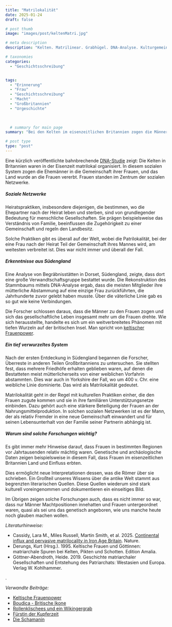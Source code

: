 ```yaml
---
title: "Matrilokalität"
date: 2025-01-24
draft: false

# post thumb
image: "images/post/keltenMatri.jpg"

# meta description
description: "Kelten. Matrilinear. Grabhügel. DNA-Analyse. Kulturgemeinschaft. Matrilokalität. Frauen soziale Netzwerke. Begräbnisstätten in Dorset, Südengland. Heiratspraktiken Kelten. Yorkshire. Frauenpower. Macht Frauen. Familie. Zugehörigkeit Gemeinschaft. Regelung Landbesitz."

# taxonomies
categories:
  - "Geschichtsschreibung"


tags:
  - "Erinnerung"
  - "Frau"
  - "Geschichtsschreibung"
  - "Macht"
  - "Großbritannien"
  - "Urgeschichte"

  
  
  # summary for main page
summary: "Bei den Kelten im eisenzeitlichen Britannien zogen die Männer in die Gemeinschaften ihrer Frauen und nicht umgekehrt - ein Fall von Matrilokalität."

# post type
type: "post"
---
```


Eine kürzlich veröffentlichte bahnbrechende [DNA-Studie](https://www.nature.com/articles/s41586-024-08409-6) zeigt: Die Kelten in Britannien waren in der Eisenzeit matrilokal organisiert. In diesem sozialen System zogen die Ehemänner in die Gemeinschaft ihrer Frauen, und das Land wurde an die Frauen vererbt. Frauen standen im Zentrum der sozialen Netzwerke.

##### Soziale Netzwerke

Heiratspraktiken, insbesondere diejenigen, die bestimmen, wo die Ehepartner nach der Heirat leben und sterben, sind von grundlegender Bedeutung für menschliche Gesellschaften. Sie prägen beispielsweise das Verständnis von Familie, beeinflussen die Zugehörigkeit zu einer Gemeinschaft und regeln den Landbesitz.

Solche Praktiken gibt es überall auf der Welt, wobei die Patrilokalität, bei der eine Frau nach der Heirat Teil der Gemeinschaft ihres Mannes wird, am weitesten verbreitet ist. Dies war nicht immer und überall der Fall.

##### Erkenntnisse aus Südengland

Eine Analyse von Begräbnisstätten in Dorset, Südengland, zeigte, dass dort eine große Verwandtschaftsgruppe bestattet wurde. Die Rekonstruktion des Stammbaums mittels DNA-Analyse ergab, dass die meisten Mitglieder ihre mütterliche Abstammung auf eine einzige Frau zurückführten, die Jahrhunderte zuvor gelebt haben musste. Über die väterliche Linie gab es so gut wie keine Verbindungen.

Die Forscher schlossen daraus, dass die Männer zu den Frauen zogen und sich das gesellschaftliche Leben insgesamt mehr um die Frauen drehte. Wie sich herausstellte, handelte es sich um ein weitverbreitetes Phänomen mit tiefen Wurzeln auf der britischen Insel. Man spricht von [keltischer Frauenpower](https://www.mdr.de/wissen/archaeologie-fruehgeschichte/kelten-grossbritannien-frauen-matrilinear-boudicca-koenigin-rom-100.html).

##### Ein tief verwurzeltes System

Nach der ersten Entdeckung in Südengland begannen die Forscher, Überreste in anderen Teilen Großbritanniens zu untersuchen. Sie stellten fest, dass mehrere Friedhöfe erhalten geblieben waren, auf denen die Bestatteten meist mütterlicherseits von einer weiblichen Vorfahrin abstammten. Dies war auch in Yorkshire der Fall, wo um 400 v. Chr. eine weibliche Linie dominierte. Das wird als Matrilokalität gedeutet.

Matrilokalität geht in der Regel mit kulturellen Praktiken einher, die den Frauen zugute kommen und sie in ihre familiären Unterstützungsnetze einbinden. Dazu gehört auch eine stärkere Beteiligung der Frauen an der Nahrungsmittelproduktion. In solchen sozialen Netzwerken ist es der Mann, der als relativ Fremder in eine neue Gemeinschaft einwandert und für seinen Lebensunterhalt von der Familie seiner Partnerin abhängig ist.

##### Warum sind solche Forschungen wichtig?

Es gibt immer mehr Hinweise darauf, dass Frauen in bestimmten Regionen vor Jahrtausenden relativ mächtig waren. Genetische und archäologische Daten zeigen beispielsweise in diesem Fall, dass Frauen im eisenzeitlichen Britannien Land und Einfluss erbten.

Dies ermöglicht neue Interpretationen dessen, was die Römer über sie schrieben. Ein Großteil unseres Wissens über die antike Welt stammt aus begrenzten literarischen Quellen. Diese Quellen wiederum sind stark kulturell voreingenommen und dokumentieren ein einseitiges Bild.

Im Übrigen zeigen solche Forschungen auch, dass es nicht immer so war, dass nur Männer Machtpositionen innehatten und Frauen untergeordnet waren, quasi als sei uns das genetisch angeboren, wie uns manche heute noch glauben machen wollen. 



*Literaturhinweise:*
- Cassidy, Lara M., Miles Russell, Martin Smith, et al. 2025. [Continental influx and pervasive matrilocality in Iron Age Britain](https://doi.org/10.1038/s41586-024-08409-6). Nature. 
- Derungs, Kurt (Hrsg.). 1995. Keltische Frauen und Göttinnen: matriarchale Spuren bei Kelten, Pikten und Schotten. Edition Amalia.
- Göttner-Abendroth, Heide. 2019. Geschichte matriarchaler Gesellschaften und Entstehung des Patriarchats: Westasien und Europa. Verlag W. Kohlhammer.





.

*Verwandte Beiträge:*
- [Keltische Frauenpower](https://www.erinnermich.eu/blog/kelten/)
- [Boudica - Britische Ikone](https://www.erinnermich.eu/blog/boudica/)
- [Rollenklischees und ein Wikingergrab](https://www.erinnermich.eu/blog/wikingergrab/)
- [Fürstin der Kupferzeit](https://www.erinnermich.eu/blog/kupferzeit-fuerstin/)
- [Die Schamanin](https://www.erinnermich.eu/blog/schamanin/)
